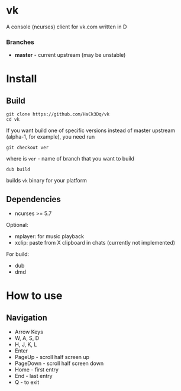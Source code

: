 # vk
A console (ncurses) client for vk.com written in D

### Branches
+ **master** - current upstream (may be unstable) 

# Install

## Build

```
git clone https://github.com/HaCk3Dq/vk
cd vk
```
If you want build one of specific versions instead of master upstream (alpha-1, for example), you need run
```
git checkout ver
```
where is `ver` - name of branch that you want to build

```
dub build
```
builds `vk` binary for your platform

## Dependencies

+ ncurses >= 5.7

Optional:

+ mplayer: for music playback
+ xclip: paste from X clipboard in chats (currently not implemented)

For build:

+ dub
+ dmd

# How to use

## Navigation

+ Arrow Keys
+ W, A, S, D
+ H, J, K, L
+ Enter
+ PageUp - scroll half screen up
+ PageDown - scroll half screen down
+ Home - first entry 
+ End - last entry
+ Q - to exit
